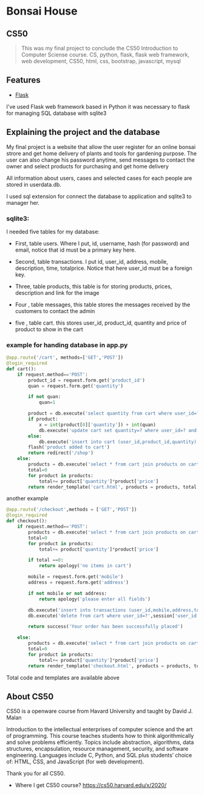 # Bonsai House

## CS50
>This was my final project to conclude the CS50 Introduction to Computer Sciense course.
>CS, python, flask, flask web framework, web development, CS50, html, css, bootstrap, javascript, mysql
## Features
- [Flask](https://flask.palletsprojects.com/en/1.1.x/)

I've used Flask web framework based in Python
it was necessary to flask for managing SQL database with sqlite3

## Explaining the project and the database
My final project is a website that allow the user register for an online bonsai strore and
get home delivery of plants and tools for gardening purpose. The user can also change his password anytime, send messages to contact the owner and select products for purchasing and get home delivery

All information about users, cases and selected cases for each people are stored in userdata.db.

I used sql extension for connect the database to application and sqlite3 to manager her.

###  sqlite3:
I needed five tables for my database:

- First, table users. Where I put, id, username, hash (for password) and email, notice that id must be a primary key here.

- Second, table transactions. I put id, user_id, address, mobile, description, time, totalprice.  Notice that here user_id must be a foreign key.

- Three, table products, this table is for storing products, prices, description and link for the image

- Four , table messages, this table stores the messages received by the customers to contact the admin

- five , table cart. this stores user_id, product_id, quantity and price of product to show in the cart

### example for handing database in app.py

```python
@app.route('/cart', methods=['GET','POST'])
@login_required
def cart():
    if request.method=='POST':
        product_id = request.form.get('product_id')
        quan = request.form.get('quantity')

        if not quan:
            quan=1

        product = db.execute('select quantity from cart where user_id=? and product_id=?', session['user_id'], product_id)
        if product:
            x = int(product[0]['quantity']) + int(quan)
            db.execute('update cart set quantity=? where user_id=? and product_id=?', x, session['user_id'], product_id)
        else:
            db.execute('insert into cart (user_id,product_id,quantity) values(?,?,?)', session['user_id'], product_id, quan)
        flash('product added to cart')
        return redirect('/shop')
    else:
        products = db.execute('select * from cart join products on cart.product_id = products.id where user_id=?', session['user_id'])
        total=0
        for product in products:
            total+= product['quantity']*product['price']
        return render_template('cart.html', products = products, total = total)
```

another example

```python
@app.route('/checkout',methods = ['GET','POST'])
@login_required
def checkout():
    if request.method=='POST':
        products = db.execute('select * from cart join products on cart.product_id = products.id where user_id=?', session['user_id'])
        total=0
        for product in products:
            total+= product['quantity']*product['price']

        if total ==0:
            return apology('no items in cart')

        mobile = request.form.get('mobile')
        address = request.form.get('address')

        if not mobile or not address:
            return apology('please enter all fields')

        db.execute('insert into transactions (user_id,mobile,address,total) values(?,?,?,?)', session['user_id'], mobile, address, total)
        db.execute('delete from cart where user_id=?',session['user_id'])

        return success('Your order has been successfully placed')

    else:
        products = db.execute('select * from cart join products on cart.product_id = products.id where user_id=?', session['user_id'])
        total=0
        for product in products:
            total+= product['quantity']*product['price']
        return render_template('checkout.html', products = products, total = total)
```

Total code and templates are available above



## About CS50
CS50 is a openware course from Havard University and taught by David J. Malan

Introduction to the intellectual enterprises of computer science and the art of programming. This course teaches students how to think algorithmically and solve problems efficiently. Topics include abstraction, algorithms, data structures, encapsulation, resource management, security, and software engineering. Languages include C, Python, and SQL plus students’ choice of: HTML, CSS, and JavaScript (for web development).

Thank you for all CS50.

- Where I get CS50 course?
https://cs50.harvard.edu/x/2020/
